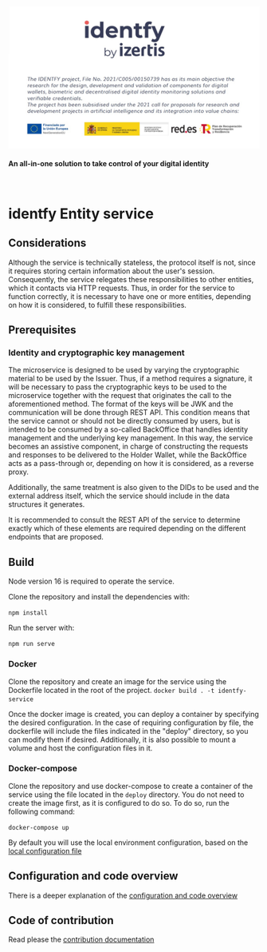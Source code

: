 <p align="center">
    <picture>
      <img alt="identfy" src="./img/identfy.jpg" style="max-width: 100%;">
    </picture>
</p>

<p align="center">
  <h4>
    An all-in-one solution to take control of your digital identity
  </h4>
</p>

<br/>

#  identfy Entity service

## Considerations

Although the service is technically stateless, the protocol itself is not, since it requires storing certain information about the user's session. Consequently, the service relegates these responsibilities to other entities, which it contacts via HTTP requests. Thus, in order for the service to function correctly, it is necessary to have one or more entities, depending on how it is considered, to fulfill these responsibilities.


## Prerequisites

### Identity and cryptographic key management

The microservice is designed to be used by varying the cryptographic material to be used by the Issuer. Thus, if a method requires a signature, it will be necessary to pass the cryptographic keys to be used to the microservice together with the request that originates the call to the aforementioned method. The format of the keys will be JWK and the communication will be done through REST API. This condition means that the service cannot or should not be directly consumed by users, but is intended to be consumed by a so-called BackOffice that handles identity management and the underlying key management. In this way, the service becomes an assistive component, in charge of constructing the requests and responses to be delivered to the Holder Wallet, while the BackOffice acts as a pass-through or, depending on how it is considered, as a reverse proxy.

Additionally, the same treatment is also given to the DIDs to be used and the external address itself, which the service should include in the data structures it generates.

It is recommended to consult the REST API of the service to determine exactly which of these elements are required depending on the different endpoints that are proposed.

## Build

Node version 16 is required to operate the service.

Clone the repository and install the dependencies with:

`npm install`

Run the server with:

`npm run serve`


### Docker

Clone the repository and create an image for the service using the Dockerfile located in the root of the project.
`docker build . -t identfy-service`

Once the docker image is created, you can deploy a container by specifying the desired configuration. In the case of requiring configuration by file, the dockerfile will include the files indicated in the "deploy" directory, so you can modify them if desired. Additionally, it is also possible to mount a volume and host the configuration files in it.


### Docker-compose

Clone the repository and use docker-compose to create a container of the service using the file located in the `deploy` directory. You do not need to create the image first, as it is configured to do so. To do so, run the following command:

`docker-compose up`


By default you will use the local environment configuration, based on the [local configuration file](./deploy/config/local.yaml)

## Configuration and code overview

There is a deeper explanation of the [configuration and code overview](./IDENTFY_SERVICE_TECH_OVERVIEW.md)



## Code of contribution

Read please the [contribution documentation](../CONTRIBUTING.md)